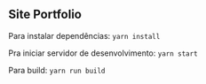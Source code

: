 ## Site Portfolio

Para instalar dependências: `yarn install`

Pra iniciar servidor de desenvolvimento: `yarn start`

Para build: `yarn run build`
